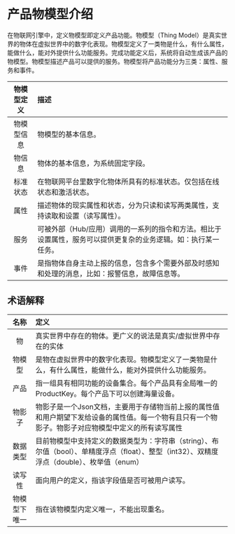# 产品物模型介绍

在物联网引擎中，定义物模型即定义产品功能。物模型（Thing Model）是真实世界的物体在虚拟世界中的数字化表现。物模型定义了一类物是什么，有什么属性，能做什么，能对外提供什么功能服务。完成功能定义后，系统将自动生成该产品的物模型。物模型描述产品可以提供的服务。物模型将产品功能分为三类：属性、服务和事件。


| 物模型定义                  | 描述                 |
| :-------------------: | :------------------- |
|物模型信息  | 物模型的基本信息。 |
|物信息  | 物体的基本信息，为系统固定字段。 |
|标准状态  | 在物联网平台里数字化物体所具有的标准状态。仅包括在线状态和激活状态。|
|属性  | 描述物体的现实属性和状态，分为只读和读写两类属性，支持读取和设置（读写属性）。 |
|服务  | 可被外部（Hub/应用）调用的一系列的指令和方法。相比于设置属性，服务可以提供更复杂的业务逻辑。如：执行某一任务。 | 
|事件  | 是指物体自身主动上报的信息，包含多个需要外部及时感知和处理的消息，比如：报警信息，故障信息等。| 



## 术语解释

| 名称                  | 定义                 |
| :-------------------: | :------------------- |
|物  | 真实世界中存在的物体。更广义的说法是真实/虚拟世界中存在的实体 |
|物模型  | 是物在虚拟世界中的数字化表现。物模型定义了一类物是什么，有什么属性，能做什么，能对外提供什么功能服务。 |
|产品  | 指一组具有相同功能的设备集合。每个产品具有全局唯一的ProductKey。每个产品下可以创建海量设备。|
|物影子  | 物影子是一个Json文档，主要用于存储物当前上报的属性值和用户期望下发给设备的属性值。每一个物有且只有一个物影子。物影子对应物模型中定义的所有读写属性 |
|数据类型  | 目前物模型中支持定义的数据类型为：字符串（string）、布尔值（bool）、单精度浮点（float）、整型（int32）、双精度浮点（double）、枚举值（enum） | 
|读写性  | 面向用户的定义，指该字段值是否可被用户读写。| 
|物模型下唯一  | 指在该物模型内定义唯一，不能出现重名。| 

